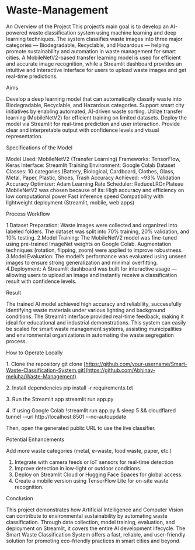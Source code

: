 # Waste-Management
An Overview of the Project
This project’s main goal is to develop an AI-powered waste classification system using machine learning and deep learning techniques.
The system classifies waste images into three major categories — Biodegradable, Recyclable, and Hazardous — helping promote sustainability and automation in waste management for smart cities.
A MobileNetV2-based transfer learning model is used for efficient and accurate image recognition, while a Streamlit dashboard provides an intuitive and interactive interface for users to upload waste images and get real-time predictions.

Aims

Develop a deep learning model that can automatically classify waste into Biodegradable, Recyclable, and Hazardous categories.
Support smart city initiatives by enabling automated, AI-driven waste sorting.
Utilize transfer learning (MobileNetV2) for efficient training on limited datasets.
Deploy the model via Streamlit for real-time prediction and user interaction.
Provide clear and interpretable output with confidence levels and visual representation.

Specifications of the Model

Model Used: MobileNetV2 (Transfer Learning)
Frameworks: TensorFlow, Keras
Interface: Streamlit
Training Environment: Google Colab
Dataset Classes: 10 categories (Battery, Biological, Cardboard, Clothes, Glass, Metal, Paper, Plastic, Shoes, Trash
Accuracy Achieved: ~93% Validation Accuracy
Optimizer: Adam
Learning Rate Scheduler: ReduceLROnPlateau
MobileNetV2 was chosen because of its:
High accuracy and efficiency on low computational power
Fast inference speed
Compatibility with lightweight deployment (Streamlit, mobile, web apps)

Process Workflow

1.Dataset Preparation:
Waste images were collected and organized into labeled folders.
The dataset was split into 70% training, 20% validation, and 10% testing.
2.Model Training:
The MobileNetV2 model was fine-tuned using pre-trained ImageNet weights on Google Colab.
Augmentation techniques (rotation, flipping, zoom) were applied to improve robustness.
3.Model Evaluation:
The model’s performance was evaluated using unseen images to ensure strong generalization and minimal overfitting.
4.Deployment:
A Streamlit dashboard was built for interactive usage — allowing users to upload an image and instantly receive a classification result with confidence levels.

Result

The trained AI model achieved high accuracy and reliability, successfully identifying waste materials under various lighting and background conditions.
The Streamlit interface provided real-time feedback, making it ideal for educational and industrial demonstrations.
This system can easily be scaled for smart waste management systems, assisting municipalities and environmental organizations in automating the waste segregation process.

How to Operate Locally

1️. Clone the repository
git clone [https://github.com/your-username/Smart-Waste-Classification-System.git](https://github.com/Abhinav-meluha/Waste-Management)

2️. Install dependencies
pip install -r requirements.txt

3️. Run the Streamlit app
streamlit run app.py

4️. If using Google Colab
!streamlit run app.py & sleep 5 && cloudflared tunnel --url http://localhost:8501 --no-autoupdate

Then, open the generated public URL to use the live classifier.

Potential Enhancements

Add more waste categories (metal, e-waste, food waste, paper, etc.)
1. Integrate with camera feeds or IoT sensors for real-time detection
2. Improve detection in low-light or outdoor conditions.
3. Deploy on Streamlit Cloud or Hugging Face Spaces for global access.
4. Create a mobile version using TensorFlow Lite for on-site waste recognition.
 
Conclusion

This project demonstrates how Artificial Intelligence and Computer Vision can contribute to environmental sustainability by automating waste classification.
Through data collection, model training, evaluation, and deployment on Streamlit, it covers the entire AI development lifecycle.
The Smart Waste Classification System offers a fast, reliable, and user-friendly solution for promoting eco-friendly practices in smart cities and beyond. ️
